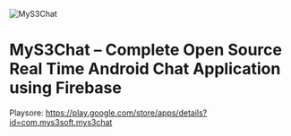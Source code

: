 ![MyS3Chat](https://github.com/mudasiryounas/MyS3Chat/blob/master/screenshots/screen1.png)


# MyS3Chat – Complete Open Source Real Time Android Chat Application using Firebase

Playsore: https://play.google.com/store/apps/details?id=com.mys3soft.mys3chat


